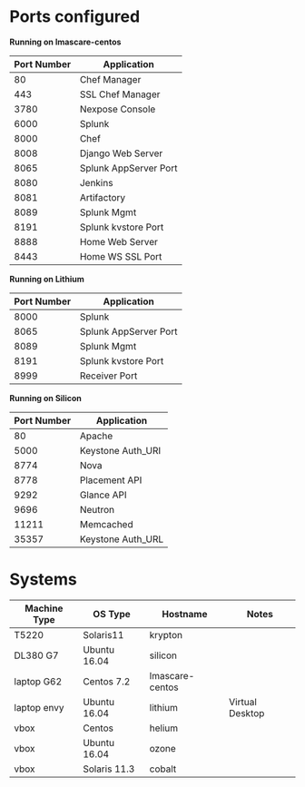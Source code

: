 # Ports configured

**Running on lmascare-centos**  

Port Number | Application  
---- | ---------  
80   | Chef Manager  
443  | SSL Chef Manager  
3780 | Nexpose Console
6000 | Splunk
8000 | Chef
8008 | Django Web Server
8065 | Splunk AppServer Port
8080 | Jenkins  
8081 | Artifactory  
8089 | Splunk Mgmt
8191 | Splunk kvstore Port
8888 | Home Web Server  
8443 | Home WS SSL Port  

**Running on Lithium**  

Port Number | Application
--- | ---
8000 | Splunk
8065 | Splunk AppServer Port
8089 | Splunk Mgmt
8191 | Splunk kvstore Port
8999 | Receiver Port


**Running on Silicon**

Port Number | Application
--- | ---
80 | Apache
5000 | Keystone Auth_URI
8774 | Nova
8778 | Placement API
9292 | Glance API
9696 | Neutron
11211 | Memcached
35357 | Keystone Auth_URL


  
# Systems

Machine Type | OS Type | Hostname | Notes  
--- | ---  | --- | ---  
T5220 | Solaris11 | krypton |  
DL380 G7 | Ubuntu 16.04 | silicon |     
laptop G62 | Centos 7.2 | lmascare-centos  
laptop envy | Ubuntu 16.04 | lithium | Virtual Desktop  
vbox  | Centos | helium  
vbox  | Ubuntu 16.04  | ozone  
vbox  | Solaris 11.3  | cobalt  

   
   
  